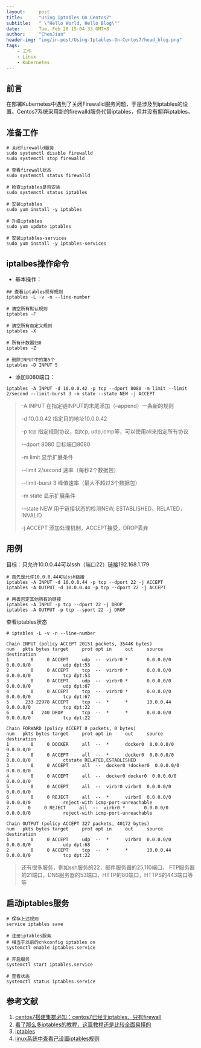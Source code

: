 ```yaml
---
layout:     post
title:      "Using Iptables On Centos7"
subtitle:   " \"Hello World, Hello Blog\""
date:       Tue, Feb 28 15:04:33 GMT+8
author:     "ChenJian"
header-img: "img/in-post/Using-Iptables-On-Centos7/head_blog.png"
tags:
    - 工作
    - Linux
    - Kubernetes
---
```


## 前言

在部署Kubernetes中遇到了关闭Firewalld服务问题，于是涉及到iptables的设置。Centos7系统采用新的firewalld服务代替iptables，但并没有摒弃iptables。

## 准备工作

``` shell
# 关闭firewalld服务
sudo systemctl disable firewalld
sudo systemctl stop firewalld

# 查看firewall状态
sudo systemctl status firewalld

# 检查iptables是否安装
sudo systemctl status iptables

# 安装iptables
sudo yum install -y iptables

# 升级iptables
sudo yum update iptables

# 安装iptables-services
sudo yum install -y iptables-services
```

## iptalbes操作命令

- 基本操作：

``` shell
## 查看iptables现有规则
iptables -L -v -n --line-number

# 清空所有默认规则
iptables -F

# 清空所有自定义规则
iptables -X

# 所有计数器归0
iptables -Z

# 删除INPUT中的第5个
iptables -D INPUT 5
```

- 添加8080端口：

``` shell
iptables -A INPUT -d 10.0.0.42 -p tcp --dport 8080 -m limit --limit 2/second --limit-burst 3 -m state --state NEW -j ACCEPT
```

> -A INPUT 在指定链INPUT的末尾添加（–append）一条新的规则
> 
> -d 10.0.0.42 指定目的地址10.0.0.42
> 
> -p tcp 指定规则协议，如tcp, udp,icmp等，可以使用all来指定所有协议
> 
> --dport 8080 目标端口8080
> 
> -m limit 显示扩展条件
> 
> --limit 2/second 速率（每秒2个数据包）
> 
> --limit-burst 3 峰值速率（最大不超过3个数据包）
> 
> -m state 显示扩展条件
> 
> --state NEW 用于链接状态的检测NEW, ESTABLISHED，RELATED，INVALID
> 
> -j ACCEPT 添加处理机制，ACCEPT接受，DROP丢弃

## 用例

目标：只允许10.0.0.44可以ssh（端口22）链接192.168.1.179

``` shell
# 首先是允许10.0.0.44可以ssh链接
iptables -A INPUT -d 10.0.0.44 -p tcp --dport 22 -j ACCEPT
iptables -A OUTPUT -d 10.0.0.44 -p tcp --dport 22 -j ACCEPT

# 再丢否定其他所有的链接
iptables -A INPUT -p tcp --dport 22 -j DROP
iptables -A OUTPUT -p tcp --sport 22 -j DROP
```

查看iptables状态

``` shell
# iptables -L -v -n --line-number

Chain INPUT (policy ACCEPT 20151 packets, 3544K bytes)
num   pkts bytes target     prot opt in     out     source               destination         
1        0     0 ACCEPT     udp  --  virbr0 *       0.0.0.0/0            0.0.0.0/0            udp dpt:53
2        0     0 ACCEPT     tcp  --  virbr0 *       0.0.0.0/0            0.0.0.0/0            tcp dpt:53
3        0     0 ACCEPT     udp  --  virbr0 *       0.0.0.0/0            0.0.0.0/0            udp dpt:67
4        0     0 ACCEPT     tcp  --  virbr0 *       0.0.0.0/0            0.0.0.0/0            tcp dpt:67
5      233 22978 ACCEPT     tcp  --  *      *       10.0.0.44            0.0.0.0/0            tcp dpt:22
6        4   240 DROP       tcp  --  *      *       0.0.0.0/0            0.0.0.0/0            tcp dpt:22

Chain FORWARD (policy ACCEPT 0 packets, 0 bytes)
num   pkts bytes target     prot opt in     out     source               destination         
1        0     0 DOCKER     all  --  *      docker0  0.0.0.0/0            0.0.0.0/0           
2        0     0 ACCEPT     all  --  *      docker0  0.0.0.0/0            0.0.0.0/0            ctstate RELATED,ESTABLISHED
3        0     0 ACCEPT     all  --  docker0 !docker0  0.0.0.0/0            0.0.0.0/0           
4        0     0 ACCEPT     all  --  docker0 docker0  0.0.0.0/0            0.0.0.0/0         
5        0     0 ACCEPT     all  --  virbr0 virbr0  0.0.0.0/0            0.0.0.0/0           
6        0     0 REJECT     all  --  *      virbr0  0.0.0.0/0            0.0.0.0/0            reject-with icmp-port-unreachable
7       0     0 REJECT     all  --  virbr0 *       0.0.0.0/0            0.0.0.0/0            reject-with icmp-port-unreachable

Chain OUTPUT (policy ACCEPT 327 packets, 40172 bytes)
num   pkts bytes target     prot opt in     out     source               destination         
1        0     0 ACCEPT     udp  --  *      virbr0  0.0.0.0/0            0.0.0.0/0            udp dpt:68
2        0     0 ACCEPT     tcp  --  *      *       10.0.0.44            0.0.0.0/0            tcp dpt:22
```

> 还有很多服务，例如ssh服务的22，邮件服务器的25,110端口， FTP服务器的21端口，DNS服务器的53端口，HTTP的80端口，HTTPS的443端口等等

## 启动iptables服务

``` shell
# 保存上述规则
service iptables save

# 注册iptables服务
# 相当于以前的chkconfig iptables on
systemctl enable iptables.service

# 开启服务
systemctl start iptables.service

# 查看状态
systemctl status iptables.service
```

## 参考文献

1. [centos7搭建集群必知：centos7已经无iptables，只有firewall](http://www.aboutyun.com/thread-17535-1-1.html)
2. [看了那么多iptables的教程，这篇教程还是比较全面易懂的](https://www.91yun.org/archives/1690)
3. [iptables](http://79076431.blog.51cto.com/8977042/1811282)
4. [linux系统中查看己设置iptables规则](http://6226001001.blog.51cto.com/9243584/1826054)
